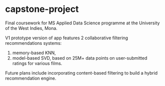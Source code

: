 # capstone-project

Final coursework for MS Applied Data Science programme at the University of the West Indies, Mona. 

V1 prototype version of app features 2 collaborative filtering recommendations systems: 
  1. memory-based KNN, 
  2. model-based SVD, 
based on 25M+ data points on user-submitted ratings for various films. 

Future plans include incorporating content-based filtering to build a hybrid recommendation engine.
